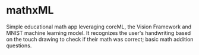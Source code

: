 # mathxML

Simple educational math app leveraging coreML, the Vision Framework and MNIST machine learning model. It recognizes the user's handwriting based on the touch drawing to check if their math was correct; basic math addition questions. 
